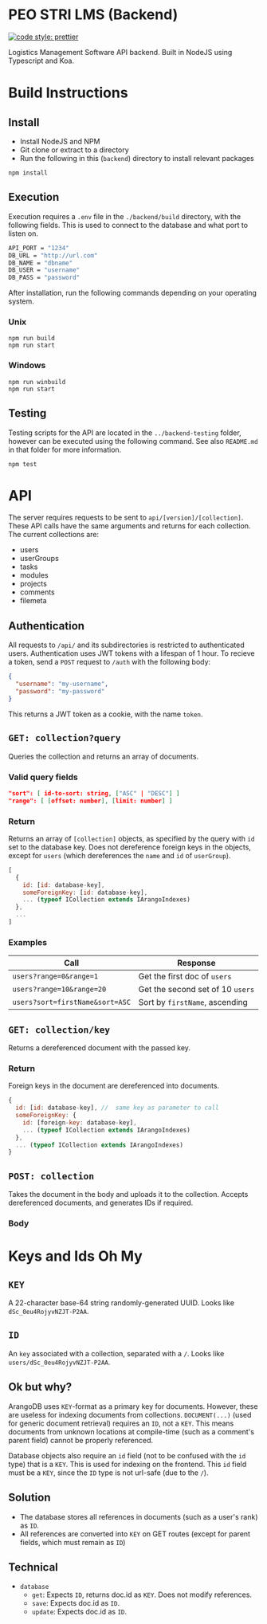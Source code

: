 # PEO STRI LMS (Backend)

[![code style: prettier](https://img.shields.io/badge/code_style-prettier-ff69b4.svg?style=flat-square)](https://github.com/prettier/prettier)

Logistics Management Software API backend. Built in NodeJS using Typescript and Koa.

# Build Instructions

## Install

- Install NodeJS and NPM
- Git clone or extract to a directory
- Run the following in this (`backend`) directory to install relevant packages

```
npm install
```

## Execution

Execution requires a ```.env``` file in the ```./backend/build``` directory, with the following fields. This is used to connect to the database and what port to listen on.

```bash
API_PORT = "1234"
DB_URL = "http://url.com"
DB_NAME = "dbname"
DB_USER = "username"
DB_PASS = "password"
```

After installation, run the following commands depending on your operating system.

### Unix

```
npm run build
npm run start
```

### Windows

```
npm run winbuild
npm run start
```

## Testing

Testing scripts for the API are located in the `../backend-testing` folder, however can be executed using the following command. See also `README.md` in that folder for more information.

```
npm test
```

# API

The server requires requests to be sent to `api/[version]/[collection]`. These API calls have the same arguments and returns for each collection. The current collections are:

- users
- userGroups
- tasks
- modules
- projects
- comments
- filemeta

## Authentication

All requests to `/api/` and its subdirectories is restricted to authenticated users. Authentication uses JWT tokens with a lifespan of 1 hour. To recieve a token, send a `POST` request to `/auth` with the following body:

```json
{
  "username": "my-username",
  "password": "my-password"
}
```

This returns a JWT token as a cookie, with the name `token`.

## `GET: collection?query`

Queries the collection and returns an array of documents.

### Valid query fields

```json
"sort": [ id-to-sort: string, ["ASC" | "DESC"] ]
"range": [ [offset: number], [limit: number] ]
```

### Return

Returns an array of `[collection]` objects, as specified by the query with `id` set to the database key.
Does not dereference foreign keys in the objects, except for `users` (which dereferences the `name` and `id` of `userGroup`).

```js
[
  {
    id: [id: database-key],
    someForeignKey: [id: database-key],
    ... (typeof ICollection extends IArangoIndexes)
  },
  ...
]
```

### Examples

| Call | Response
|-|-
| `users?range=0&range=1` | Get the first doc of `users`
| `users?range=10&range=20` | Get the second set of 10 `users`
| `users?sort=firstName&sort=ASC` | Sort by `firstName`, ascending

## `GET: collection/key`

Returns a dereferenced document with the passed key.

### Return

Foreign keys in the document are dereferenced into documents.

```js
{
  id: [id: database-key], //  same key as parameter to call
  someForeignKey: {
    id: [foreign-key: database-key],
    ... (typeof ICollection extends IArangoIndexes)
  },
  ... (typeof ICollection extends IArangoIndexes)
}
```

## `POST: collection`

Takes the document in the body and uploads it to the collection. Accepts dereferenced documents, and generates IDs if required.

### Body

# Keys and Ids Oh My

## `KEY`

A 22-character base-64 string randomly-generated UUID. Looks like `dSc_0eu4RojyvNZJT-P2AA`.

## `ID`

An `key` associated with a collection, separated with a `/`. Looks like `users/dSc_0eu4RojyvNZJT-P2AA`.

## Ok but why?

ArangoDB uses `KEY`-format as a primary key for documents. However, these are useless for indexing documents from collections. `DOCUMENT(...)` (used for generic document retrieval) requires an `ID`, not a `KEY`. This means documents from unknown locations at compile-time (such as a comment's parent field) cannot be properly referenced.

Database objects also require an `id` field (not to be confused with the `id` type) that is a `KEY`. This is used for indexing on the frontend. This `id` field must be a `KEY`, since the `ID` type is not url-safe (due to the `/`). 

## Solution

- The database stores all references in documents (such as a user's rank) as `ID`.
- All references are converted into `KEY` on GET routes (except for parent fields, which must remain as `ID`)

## Technical

- `database`
    - `get`: Expects `ID`, returns doc.id as `KEY`. Does not modify references.
    - `save`: Expects doc.id as `ID`.
    - `update`: Expects doc.id as `ID`.
